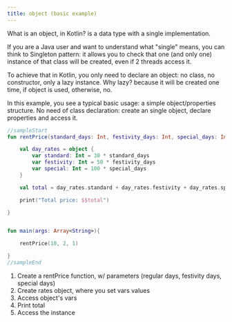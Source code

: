 ```yaml
---
title: object (basic example)
---
```

    
<div class="sample" markdown="1">

What is an object, in Kotlin? is a data type with a single implementation.

If you are a Java user and want to understand what "single" means, you can think to Singleton pattern:
it allows you to check that one (and only one) instance of that class will be created, even if 2 threads access it.

To achieve that in Kotlin, you only need to declare an object: no class, no constructor, only a lazy instance.
Why lazy? because it will be created one time, if object is used, otherwise, no.

In this example, you see a typical basic usage: a simple object/properties structure.
No need of class declaration: create an single object, declare properties and access it. 
 
```kotlin
//sampleStart
fun rentPrice(standard_days: Int, festivity_days: Int, special_days: Int): Unit {  //1

    val day_rates = object {                                                       //2
        var standard: Int = 30 * standard_days
        var festivity: Int = 50 * festivity_days
        var special: Int = 100 * special_days
    }

    val total = day_rates.standard + day_rates.festivity + day_rates.special       //3

    print("Total price: $$total")                                                  //4

}


fun main(args: Array<String>){

    rentPrice(10, 2, 1)                                                            //5

}
//sampleEnd
```

</div>

1. Create a rentPrice function, w/ parameters (regular days, festivity days, special days)
2. Create rates object, where you set vars values
3. Access object's vars
4. Print total
5. Access the instance
